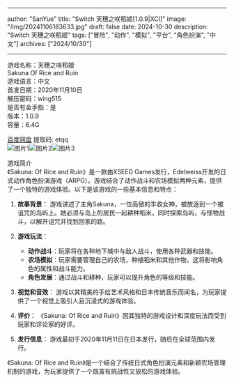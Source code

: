 
---
author: "SanYue"
title: "Switch 天穗之咲稻姬[1.0.9|XCI]"
image: "/img/20241106183633.jpg"
draft: false
date: 2024-10-30
description: "Switch 天穗之咲稻姬"
tags: ["冒险", "动作", "模拟", "平台", "角色扮演", "中文"]
archives: ["2024/10/30"]

---

游戏名称：天穗之咲稻姬   
Sakuna  Of Rice and Ruin    
游戏语言：中文  
首发日期：2020年11月10日  
解压密码：wing515  
是否有金手指：是  
版本：1.0.9   
容量：6.4G

[百度网盘](https://pan.baidu.com/s/1fQvQjmUf-f1IMUOIm4nVpg) 提取码: etqq  
![图片1](/img/6f8d7c.jpg)![图片2](/img/4138ea.jpg)![图片3](/img/8c0b6e.jpg)  

游戏简介  
《Sakuna: Of Rice and Ruin》是一款由XSEED Games发行，Edelweiss开发的日式动作角色扮演游戏（ARPG）。游戏结合了动作战斗和农场模拟两种元素，提供了一个独特的游戏体验。以下是该游戏的一些基本信息和特点：

1. **故事背景**：
   游戏讲述了主角Sakuna，一位高傲的丰收女神，被放逐到一个被诅咒的岛屿上。她必须与岛上的居民一起耕种稻米，同时探索岛屿，与怪物战斗，以解开诅咒并找到回家的路。

2. **游戏玩法**：
   - **动作战斗**：玩家将在各种地下城中与敌人战斗，使用各种武器和技能。
   - **农场模拟**：玩家需要管理自己的农场，种植稻米和其他作物，这将影响角色的属性和战斗能力。
   - **角色发展**：通过战斗和耕种，玩家可以提升角色的等级和技能。

3. **视觉和音效**：
   游戏以其精美的手绘艺术风格和日本传统音乐而闻名，为玩家提供了一个视觉上吸引人且沉浸式的游戏体验。

4. **评价**：
   《Sakuna: Of Rice and Ruin》因其独特的游戏设计和深度玩法而受到玩家和评论家的好评。

5. **发行信息**：
   游戏最初于2020年11月11日在日本发行，随后在全球范围内发行。

《Sakuna: Of Rice and Ruin》是一个结合了传统日式角色扮演元素和新颖农场管理机制的游戏，为玩家提供了一个既富有挑战性又放松的游戏体验。
